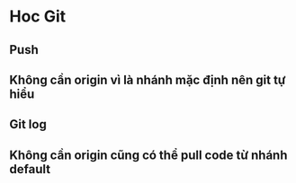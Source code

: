 # Hoc Git

## Push

## Không cần origin vì là nhánh mặc định nên git tự hiểu

## Git log

## Không cần origin cũng có thể pull code từ nhánh default
